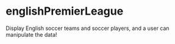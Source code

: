 # englishPremierLeague
Display English soccer teams and soccer players, and a user can manipulate the data!
